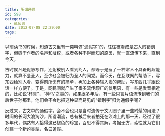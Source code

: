 ```yaml
---
title: 所谓通假
id: 598
categories:
  - 乱乱谈
date: 2012-07-08 22:29:00
tags:
---
```


以前读书的时候，知道古文里有一类叫做“通假字”的，往往被看成是古人的错别字，但碍于作者的名声和版权，或者各种不得而知的原因，就一直流传下来，直到今天。

古时候凡是能够写作，还能被别人看到的人，都等于是有了一种常人不具备的超能力，就算不是圣人，至少也会被归为圣人的同党。而今天，在互联网的帮助下，写东西给别人看，变得前所未有的简单，再加上各种输入法的帮助，写东西几乎跟说话一样方便了。于是，网民间就产生了很多流传颇广的惯用语，有一些是发音相近的，比如说“杯具”，“神马”之类的，如果很多年后，有一些只言片语流传到我们的后世子孙那里，他们会不会也把这种显而易见的“错别字”归为通假字呢？

反过来，古文中的通假字，会不会也只是当时流传于文人圈子里一些时髦的用法？时间的长河大浪淘沙，所谓潮流，总有被后来者拍死在沙滩上的那一天，经过了很多年代，偶然有人拾得这已褪色的珍宝，百思不得其解，考据无方，索性就为它们创建一个新的类型，名曰通假。
